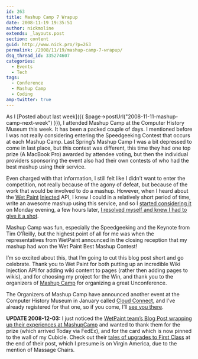 ```yaml
---
id: 263
title: Mashup Camp 7 Wrapup
date: 2008-11-19 19:35:51
author: nickmoline
extends: _layouts.post
section: content
guid: http://www.nick.pro/?p=263
permalink: /2008/11/19/mashup-camp-7-wrapup/
dsq_thread_id: 335274607
categories:
  - Events
  - Tech
tags:
  - Conference
  - Mashup Camp
  - Coding
amp-twitter: true
---
```

As I [Posted about last week]({{ $page->postUrl("2008-11-11-mashup-camp-next-week") }}), I attended Mashup Camp at the Computer History Museum this week. It has been a packed couple of days. I mentioned before I was not really considering entering the Speedgeeking Contest that occurs at each Mashup Camp. Last Spring&#8217;s Mashup Camp I was a bit depressed to come in last place, but this contest was different, this time they had one top prize (A MacBook Pro) awarded by attendee voting, but then the individual providers sponsoring the event also had their own contests of who had the best mashup using their service.

<!--more-->

<amp-twitter width="375" height="472" layout="responsive" data-tweetid="1010573893"></amp-twitter>

Even charged with that information, I still felt like I didn&#8217;t want to enter the competition, not really because of the agony of defeat, but because of the work that would be involved to do a mashup. However, when I heard about the [Wet Paint](http://www.wetpaint.com/) [Injected](http://www.wetpaintinjected.com/) API, I knew I could in a relatively short period of time, write an awesome mashup using this service, and so I [started considering it](http://twitter.com/NickMoline/status/1010573893) on Monday evening, a few hours later, [I resolved myself and knew I had to give it a shot](http://twitter.com/NickMoline/status/1010695410).

<amp-twitter width="375" height="472" layout="responsive" data-tweetid="1010695410"></amp-twitter>

Mashup Camp was fun, especially the Speedgeeking and the Keynote from Tim O&#8217;Reilly, but the highest point of all for me was when the representatives from WetPaint announced in the closing reception that my mashup had won the Wet Paint Best Mashup Contest!

I&#8217;m so excited about this, that I&#8217;m going to cut this blog post short and go celebrate. Thank you to Wet Paint for both putting up an incredible Wiki Injection API for adding wiki content to pages (rather then adding pages to wikis), and for choosing my project for the Win, and thank you to the organizers of [Mashup Camp](http://www.mashupcamp.com/) for organizing a great Unconference.

<amp-img class="alignright" src="{{ $page->baseUrl }}/wp-content/uploads/sites/4/2008/11/cc09_125x125an-imattending.gif" title="I&#039;m Attending Cloud Connect January 20-22, 2009" alt="I&#039;m Attending Cloud Connect January 20-22, 2009" width="125" height="125" layout="fixed"></amp-img>The Organizers of Mashup Camp have announced another event at the Computer History Museum in January called [Cloud Connect](http://www.cloudconnectevent.com/), and I&#8217;ve already registered for that one, so if you come, I&#8217;ll [see you there](http://www.cloudconnectevent.com/).

**UPDATE 2008-12-03:** I just noticed the [WetPaint team&#8217;s Blog Post wrapping up their experiences at MashupCamp](https://web.archive.org/web/20110812164552/http://blog.wetpaintinjected.com/?p=53) and wanted to thank them for the prize (which arrived Today via FedEx), and for the card which is now pinned to the wall of my Cubicle. Check out their [tales of upgrades to First Class](https://web.archive.org/web/20110812164552/http://blog.wetpaintinjected.com/?p=53) at the end of their post, which I presume is on Virgin America, due to the mention of Massage Chairs.

<amp-img src="{{ $page->baseUrl }}/wp-content/uploads/sites/4/2008/12/img_0001.webp" title="Wet Paint Prize and Swag" alt="Wet Paint Prize and Swag" width="1600" height="1200" layout="responsive" lightbox>
  <amp-img fallback src="{{ $page->baseUrl }}/wp-content/uploads/sites/4/2008/12/img_0001.jpg" title="Wet Paint Prize and Swag" alt="Wet Paint Prize and Swag" width="1600" height="1200" layout="responsive" lightbox></amp-img>
</amp-img>

